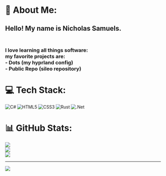 # 💫 About Me:
## Hello! My name is Nicholas Samuels.<br><br>
### I love learning all things software:<br>my favorite projects are:<br>- Dots (my hyprland config)<br>- Public Repo (sileo repository)


# 💻 Tech Stack:
![C#](https://img.shields.io/badge/c%23-%23239120.svg?style=for-the-badge&logo=c-sharp&logoColor=white) ![HTML5](https://img.shields.io/badge/html5-%23E34F26.svg?style=for-the-badge&logo=html5&logoColor=white) ![CSS3](https://img.shields.io/badge/css3-%231572B6.svg?style=for-the-badge&logo=css3&logoColor=white) ![Rust](https://img.shields.io/badge/rust-%23000000.svg?style=for-the-badge&logo=rust&logoColor=white) ![.Net](https://img.shields.io/badge/.NET-5C2D91?style=for-the-badge&logo=.net&logoColor=white)
# 📊 GitHub Stats:
![](https://github-readme-stats.vercel.app/api?username=phant80m&theme=material-palenight&hide_border=true&include_all_commits=true&count_private=false)<br/>
![](https://github-readme-streak-stats.herokuapp.com/?user=phant80m&theme=material-palenight&hide_border=true)<br/>
![](https://github-readme-stats.vercel.app/api/top-langs/?username=phant80m&theme=material-palenight&hide_border=true&include_all_commits=true&count_private=false&layout=compact)

---
[![](https://visitcount.itsvg.in/api?id=phant80m&icon=0&color=0)](https://visitcount.itsvg.in)
